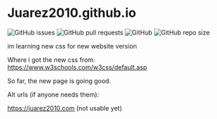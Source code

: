# Juarez2010.github.io

![GitHub issues](https://img.shields.io/github/issues/Juarez2010/Juarez2010.github.io?logo=github&style=flat-square) 
![GitHub pull requests](https://img.shields.io/github/issues-pr/Juarez2010/Juarez2010.github.io?label=Pull%20requests&logo=github&style=flat-square) 
![GitHub](https://camo.githubusercontent.com/f28a7deb550531819f6bd9bec73de42b6f365b795c1f2cc77484ff9729a791df/68747470733a2f2f696d672e736869656c64732e696f2f6769746875622f6c6963656e73652f336b68302f336b68302e6769746875622e696f3f6c6162656c3d4c6963656e6365266c6f676f3d676974687562267374796c653d666c61742d737175617265) 
![GitHub repo size](https://img.shields.io/github/repo-size/Juarez2010/Juarez2010.github.io?label=Repo%20size&logo=github&style=flat-square)

im learning new css for new website version

Where i got the new css from: https://www.w3schools.com/w3css/default.asp

So far, the new page is going good. 


Alt urls (if anyone needs them): 

https://juarez2010.com (not usable yet)

